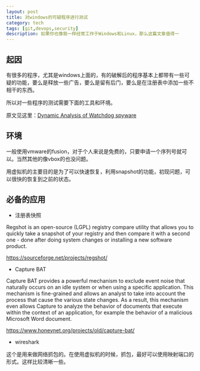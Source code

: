 ```yaml
---
layout: post
title: 对windows的可疑程序进行测试
category: tech
tags: [git,devops,security]
description: 如果你也像我一样经常工作于Windows和Linux，那么这篇文章值得一
---
```


## 起因

有很多的程序，尤其是windows上面的，有的破解后的程序基本上都带有一些可疑的功能，要么是释放一些广告，要么是留有后门，要么是在注册表中添加一些不相干的东西。

所以对一些程序的测试需要下面的工具和环境。

原文见这里：<a href="https://whiteheart0.medium.com/?p=58304f6bc20a">Dynamic Analysis of Watchdog spyware</a>

## 环境

一般使用vmware的fusion，对于个人来说是免费的，只要申请一个序列号就可以。当然其他的像vbox的也没问题。

用虚拟机的主要目的是为了可以快速恢复，利用snapshot的功能，初现问题，可以很快的恢复到之前的状态。

## 必备的应用

- 注册表快照

Regshot is an open-source (LGPL) registry compare utility that allows you to quickly take a snapshot of your registry and then compare it with a second one - done after doing system changes or installing a new software product.

https://sourceforge.net/projects/regshot/

- Capture BAT

Capture BAT provides a powerful mechanism to exclude event noise that naturally occurs on an idle system or when using a specific application. This mechanism is fine-grained and allows an analyst to take into account the process that cause the various state changes. As a result, this mechanism even allows Capture to analyze the behavior of documents that execute within the context of an application, for example the behavior of a malicious Microsoft Word document.

https://www.honeynet.org/projects/old/capture-bat/

- wireshark

这个是用来做网络抓包的。在使用虚拟机的时候，抓包，最好可以使用映射端口的形式。这样比较清晰一些。

